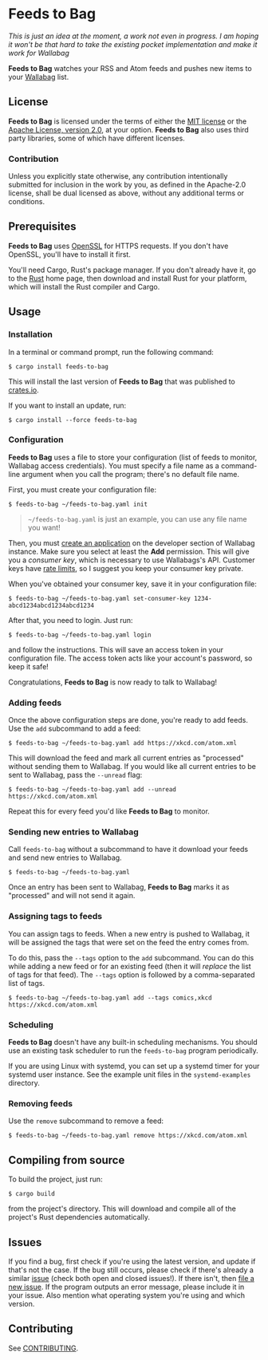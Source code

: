 # Feeds to Bag

_This is just an idea at the moment, a work not even in progress. I am hoping it won't be that hard to take the existing pocket implementation and make it work for Wallabag_

<b>Feeds to Bag</b> watches your RSS and Atom feeds
and pushes new items to your [Wallabag][wallabag] list.

[wallabag]: https://www.wallabag.it/en

## License

<b>Feeds to Bag</b> is licensed
under the terms of either the [MIT license][license-mit]
or the [Apache License, version 2.0][license-apache], at your option.
<b>Feeds to Bag</b> also uses third party libraries,
some of which have different licenses.

### Contribution

Unless you explicitly state otherwise,
any contribution intentionally submitted for inclusion in the work by you,
as defined in the Apache-2.0 license,
shall be dual licensed as above,
without any additional terms or conditions.

[license-mit]: LICENSE-MIT
[license-apache]: LICENSE-APACHE

## Prerequisites

<b>Feeds to Bag</b> uses [OpenSSL][openssl] for HTTPS requests.
If you don't have OpenSSL,
you'll have to install it first.

You'll need Cargo, Rust's package manager.
If you don't already have it,
go to the [Rust][rust] home page,
then download and install Rust for your platform,
which will install the Rust compiler and Cargo.

## Usage

### Installation

In a terminal or command prompt,
run the following command:

    $ cargo install feeds-to-bag

This will install the last version of <b>Feeds to Bag</b>
that was published to [crates.io][crate].

If you want to install an update, run:

    $ cargo install --force feeds-to-bag

[openssl]: https://www.openssl.org/
[rust]: https://www.rust-lang.org/
[crate]: https://crates.io/crates/feeds-to-bag

### Configuration

<b>Feeds to Bag</b> uses a file to store your configuration
(list of feeds to monitor, Wallabag access credentials).
You must specify a file name as a command-line argument
when you call the program;
there's no default file name.

First, you must create your configuration file:

    $ feeds-to-bag ~/feeds-to-bag.yaml init

> `~/feeds-to-bag.yaml` is just an example,
> you can use any file name you want!

Then, you must [create an application][create-app]
on the developer section of Wallabag instance.
Make sure you select at least the <b>Add</b> permission.
This will give you a _consumer key_,
which is necessary to use Wallabags's API.
Customer keys have [rate limits][rate-limits],
so I suggest you keep your consumer key private.

When you've obtained your consumer key,
save it in your configuration file:

    $ feeds-to-bag ~/feeds-to-bag.yaml set-consumer-key 1234-abcd1234abcd1234abcd1234

After that, you need to login.
Just run:

    $ feeds-to-bag ~/feeds-to-bag.yaml login

and follow the instructions.
This will save an access token in your configuration file.
The access token acts like your account's password,
so keep it safe!

Congratulations, <b>Feeds to Bag</b> is now ready to talk to Wallabag!

### Adding feeds

Once the above configuration steps are done,
you're ready to add feeds.
Use the `add` subcommand to add a feed:

    $ feeds-to-bag ~/feeds-to-bag.yaml add https://xkcd.com/atom.xml

This will download the feed
and mark all current entries as "processed"
without sending them to Wallabag.
If you would like all current entries to be sent to Wallabag,
pass the `--unread` flag:

    $ feeds-to-bag ~/feeds-to-bag.yaml add --unread https://xkcd.com/atom.xml

Repeat this for every feed you'd like <b>Feeds to Bag</b> to monitor.

### Sending new entries to Wallabag

Call `feeds-to-bag` without a subcommand
to have it download your feeds
and send new entries to Wallabag.

    $ feeds-to-bag ~/feeds-to-bag.yaml

Once an entry has been sent to Wallabag,
<b>Feeds to Bag</b> marks it as "processed"
and will not send it again.

### Assigning tags to feeds

You can assign tags to feeds.
When a new entry is pushed to Wallabag,
it will be assigned the tags that were set
on the feed the entry comes from.

To do this, pass the `--tags` option
to the `add` subcommand.
You can do this while adding a new feed
or for an existing feed
(then it will _replace_ the list of tags for that feed).
The `--tags` option is followed by a comma-separated list of tags.

    $ feeds-to-bag ~/feeds-to-bag.yaml add --tags comics,xkcd https://xkcd.com/atom.xml

### Scheduling

<b>Feeds to Bag</b> doesn't have any built-in scheduling mechanisms.
You should use an existing task scheduler
to run the `feeds-to-bag` program periodically.

If you are using Linux with systemd,
you can set up a systemd timer
for your systemd user instance.
See the example unit files in the `systemd-examples` directory.

[create-app]: https://getpocket.com/developer/apps/new
[rate-limits]: https://getpocket.com/developer/docs/rate-limits

### Removing feeds

Use the `remove` subcommand to remove a feed:

    $ feeds-to-bag ~/feeds-to-bag.yaml remove https://xkcd.com/atom.xml

## Compiling from source

To build the project, just run:

    $ cargo build

from the project's directory.
This will download and compile
all of the project's Rust dependencies automatically.

## Issues

If you find a bug,
first check if you're using the latest version,
and update if that's not the case.
If the bug still occurs,
please check if there's already a similar [issue][issues]
(check both open and closed issues!).
If there isn't, then [file a new issue][new-issue].
If the program outputs an error message,
please include it in your issue.
Also mention what operating system you're using and which version.

[issues]: https://github.com/joshuaCrewe/feeds-to-bag/issues
[new-issue]: https://github.com/joshuaCrewe/feeds-to-bag/issues/new

## Contributing

See [CONTRIBUTING][contributing].

[contributing]: CONTRIBUTING.md
